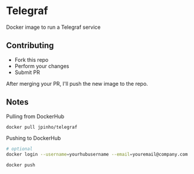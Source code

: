 # Telegraf
Docker image to run a Telegraf service

## Contributing

- Fork this repo
- Perform your changes
- Submit PR

After merging your PR, I'll push the new image to the repo.

## Notes

Pulling from DockerHub

```bash
docker pull jpinho/telegraf
```

Pushing to DockerHub

```bash
# optional
docker login --username=yourhubusername --email=youremail@company.com

docker push
```